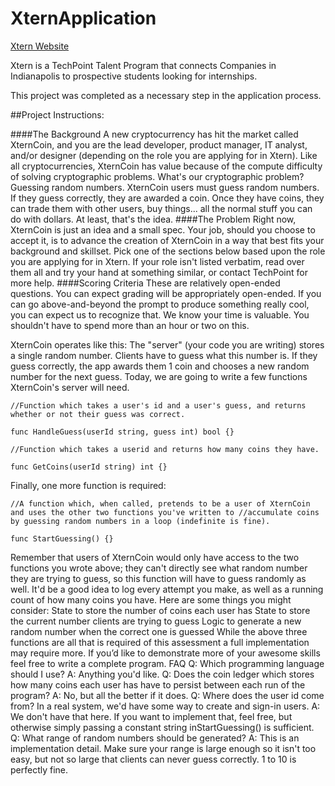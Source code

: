 # XternApplication

[Xtern Website](http://xtern.me)

Xtern is a TechPoint Talent Program that connects Companies in Indianapolis to prospective students looking for internships.

This project was completed as a necessary step in the application process. 

##Project Instructions:

####The Background
A new cryptocurrency has hit the market called XternCoin, and you are the lead developer, product manager, IT analyst, and/or designer (depending on the role you are applying for in Xtern).
Like all cryptocurrencies, XternCoin has value because of the compute difficulty of solving cryptographic problems. What's our cryptographic problem? Guessing random numbers.
XternCoin users must guess random numbers. If they guess correctly, they are awarded a coin. Once they have coins, they can trade them with other users, buy things... all the normal stuff you can do with dollars. At least, that's the idea.
####The Problem
Right now, XternCoin is just an idea and a small spec.
Your job, should you choose to accept it, is to advance the creation of XternCoin in a way that best fits your background and skillset. Pick one of the sections below based upon the role you are applying for in Xtern. If your role isn't listed verbatim, read over them all and try your hand at something similar, or contact TechPoint for more help.
####Scoring Criteria 
These are relatively open-ended questions. You can expect grading will be appropriately open-ended. If you can go above-and-beyond the prompt to produce something really cool, you can expect us to recognize that.
We know your time is valuable. You shouldn't have to spend more than an hour or two on this.

XternCoin operates like this: The "server" (your code you are writing) stores a single random number. Clients have to guess what this number is. If they guess correctly, the app awards them 1 coin and chooses a new random number for the next guess.
Today, we are going to write a few functions XternCoin's server will need.

```
//Function which takes a user's id and a user's guess, and returns whether or not their guess was correct.

func HandleGuess(userId string, guess int) bool {}
```

```
//Function which takes a userid and returns how many coins they have.

func GetCoins(userId string) int {}
```

Finally, one more function is required:

```
//A function which, when called, pretends to be a user of XternCoin and uses the other two functions you've written to //accumulate coins by guessing random numbers in a loop (indefinite is fine).

func StartGuessing() {}
```

Remember that users of XternCoin would only have access to the two functions you wrote above; they can't directly see what random number they are trying to guess, so this function will have to guess randomly as well.
It'd be a good idea to log every attempt you make, as well as a running count of how many coins you have. Here are some things you might consider:
State to store the number of coins each user has
State to store the current number clients are trying to guess
Logic to generate a new random number when the correct one is guessed
 While the above three functions are all that is required of this assessment a full implementation may require more. If you’d like to demonstrate more of your awesome skills feel free to write a complete program. 
FAQ
Q:  Which programming language should I use? 
A:  Anything you'd like.
Q:  Does the coin ledger which stores how many coins each user has have to persist between each run of the program?
A:   No, but all the better if it does.
Q:  Where does the user id come from? In a real system, we'd have some way to create and sign-in users. 
A:  We don't have that here. If you want to implement that, feel free, but otherwise simply passing a constant string inStartGuessing() is sufficient.
Q:  What range of random numbers should be generated? 
A:  This is an implementation detail. Make sure your range is large enough so it isn't too easy, but not so large that clients can never guess correctly. 1 to 10 is perfectly fine.
